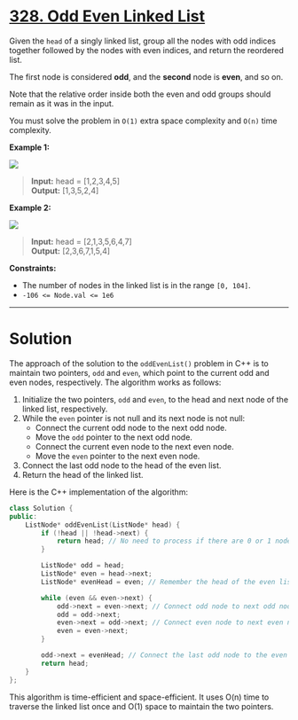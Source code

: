 # [328. Odd Even Linked List](https://leetcode.com/problems/odd-even-linked-list/)

Given the `head` of a singly linked list, group all the nodes with odd indices together followed by the nodes with even indices, and return the reordered list.

The first node is considered **odd**, and the **second** node is **even**, and so on.

Note that the relative order inside both the even and odd groups should remain as it was in the input.

You must solve the problem in `O(1)` extra space complexity and `O(n)` time complexity.

 


**Example 1:**

![](https://assets.leetcode.com/uploads/2021/03/10/oddeven-linked-list.jpg)

>**Input:** head = [1,2,3,4,5]<br>
**Output:** [1,3,5,2,4]

**Example 2:**

![](https://assets.leetcode.com/uploads/2021/03/10/oddeven2-linked-list.jpg)


>**Input:** head = [2,1,3,5,6,4,7]<br>
**Output:** [2,3,6,7,1,5,4]
 

**Constraints:**

- The number of nodes in the linked list is in the range `[0, 104]`.
- `-106 <= Node.val <= 1e6`
---
# Solution

The approach of the solution to the `oddEvenList()` problem in C++ is to maintain two pointers, `odd` and `even`, which point to the current odd and even nodes, respectively. The algorithm works as follows:

1. Initialize the two pointers, `odd` and `even`, to the head and next node of the linked list, respectively.
2. While the `even` pointer is not null and its next node is not null:
    * Connect the current odd node to the next odd node.
    * Move the `odd` pointer to the next odd node.
    * Connect the current even node to the next even node.
    * Move the `even` pointer to the next even node.
3. Connect the last odd node to the head of the even list.
4. Return the head of the linked list.

Here is the C++ implementation of the algorithm:

```c++ []
class Solution {
public:
    ListNode* oddEvenList(ListNode* head) {
        if (!head || !head->next) {
            return head; // No need to process if there are 0 or 1 nodes.
        }

        ListNode* odd = head;
        ListNode* even = head->next;
        ListNode* evenHead = even; // Remember the head of the even list.

        while (even && even->next) {
            odd->next = even->next; // Connect odd node to next odd node.
            odd = odd->next;
            even->next = odd->next; // Connect even node to next even node.
            even = even->next;
        }

        odd->next = evenHead; // Connect the last odd node to the even list.
        return head;
    }
};
```

This algorithm is time-efficient and space-efficient. It uses O(n) time to traverse the linked list once and O(1) space to maintain the two pointers.
